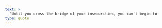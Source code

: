 ```yaml
---
text: >
  "Until you cross the bridge of your insecurities, you can't begin to explore your possibilities." - Tim Fargo
type: quote
---
```

